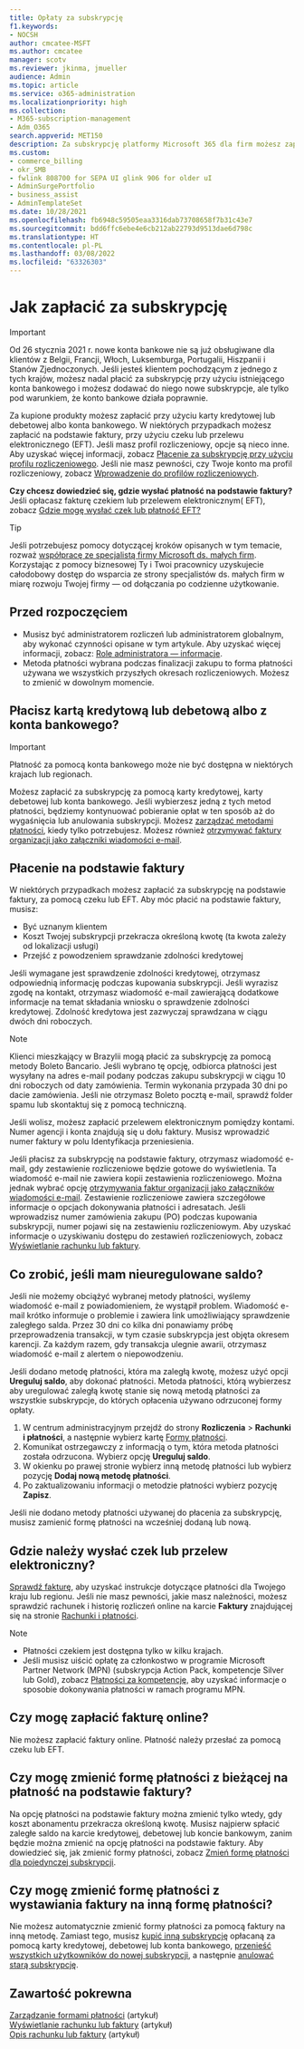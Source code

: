 ```yaml
---
title: Opłaty za subskrypcję
f1.keywords:
- NOCSH
author: cmcatee-MSFT
ms.author: cmcatee
manager: scotv
ms.reviewer: jkinma, jmueller
audience: Admin
ms.topic: article
ms.service: o365-administration
ms.localizationpriority: high
ms.collection:
- M365-subscription-management
- Adm_O365
search.appverid: MET150
description: Za subskrypcję platformy Microsoft 365 dla firm możesz zapłacić za pomocą karty kredytowej, debetowej lub konta bankowego, a w niektórych przypadkach na podstawie faktury.
ms.custom:
- commerce_billing
- okr_SMB
- fwlink 808700 for SEPA UI glink 906 for older uI
- AdminSurgePortfolio
- business_assist
- AdminTemplateSet
ms.date: 10/28/2021
ms.openlocfilehash: fb6948c59505eaa3316dab73708658f7b31c43e7
ms.sourcegitcommit: bdd6ffc6ebe4e6cb212ab22793d9513dae6d798c
ms.translationtype: HT
ms.contentlocale: pl-PL
ms.lasthandoff: 03/08/2022
ms.locfileid: "63326303"
---
```

# <a name="how-to-pay-for-your-subscription"></a>Jak zapłacić za subskrypcję

> [!IMPORTANT]
> Od 26 stycznia 2021 r. nowe konta bankowe nie są już obsługiwane dla klientów z Belgii, Francji, Włoch, Luksemburga, Portugalii, Hiszpanii i Stanów Zjednoczonych. Jeśli jesteś klientem pochodzącym z jednego z tych krajów, możesz nadal płacić za subskrypcję przy użyciu istniejącego konta bankowego i możesz dodawać do niego nowe subskrypcje, ale tylko pod warunkiem, że konto bankowe działa poprawnie.

Za kupione produkty możesz zapłacić przy użyciu karty kredytowej lub debetowej albo konta bankowego. W niektórych przypadkach możesz zapłacić na podstawie faktury, przy użyciu czeku lub przelewu elektronicznego (EFT). Jeśli masz profil rozliczeniowy, opcje są nieco inne. Aby uzyskać więcej informacji, zobacz [Płacenie za subskrypcję przy użyciu profilu rozliczeniowego](pay-for-subscription-billing-profile.md). Jeśli nie masz pewności, czy Twoje konto ma profil rozliczeniowy, zobacz [Wprowadzenie do profilów rozliczeniowych](manage-billing-profiles.md).

**Czy chcesz dowiedzieć się, gdzie wysłać płatność na podstawie faktury?** Jeśli opłacasz fakturę czekiem lub przelewem elektronicznym( EFT), zobacz [Gdzie mogę wysłać czek lub płatność EFT?](#where-do-i-send-my-check-or-eft-payment)

> [!TIP]
> Jeśli potrzebujesz pomocy dotyczącej kroków opisanych w tym temacie, rozważ [współpracę ze specjalistą firmy Microsoft ds. małych firm](https://go.microsoft.com/fwlink/?linkid=2186871). Korzystając z pomocy biznesowej Ty i Twoi pracownicy uzyskujecie całodobowy dostęp do wsparcia ze strony specjalistów ds. małych firm w miarę rozwoju Twojej firmy — od dołączania po codzienne użytkowanie.

## <a name="before-you-begin"></a>Przed rozpoczęciem

- Musisz być administratorem rozliczeń lub administratorem globalnym, aby wykonać czynności opisane w tym artykule. Aby uzyskać więcej informacji, zobacz: [Role administratora — informacje](../../admin/add-users/about-admin-roles.md).
- Metoda płatności wybrana podczas finalizacji zakupu to forma płatności używana we wszystkich przyszłych okresach rozliczeniowych. Możesz to zmienić w dowolnym momencie.

## <a name="paying-by-credit-or-debit-card-or-bank-account"></a>Płacisz kartą kredytową lub debetową albo z konta bankowego?

> [!IMPORTANT]
> Płatność za pomocą konta bankowego może nie być dostępna w niektórych krajach lub regionach.

Możesz zapłacić za subskrypcję za pomocą karty kredytowej, karty debetowej lub konta bankowego. Jeśli wybierzesz jedną z tych metod płatności, będziemy kontynuować pobieranie opłat w ten sposób aż do wygaśnięcia lub anulowania subskrypcji. Możesz [zarządzać metodami płatności](manage-payment-methods.md), kiedy tylko potrzebujesz. Możesz również [otrzymywać faktury organizacji jako załączniki wiadomości e-mail](manage-billing-notifications.md#receive-your-organizations-invoices-as-email-attachments).

## <a name="paying-by-invoice"></a>Płacenie na podstawie faktury

W niektórych przypadkach możesz zapłacić za subskrypcję na podstawie faktury, za pomocą czeku lub EFT. Aby móc płacić na podstawie faktury, musisz:

- Być uznanym klientem
- Koszt Twojej subskrypcji przekracza określoną kwotę (ta kwota zależy od lokalizacji usługi)
- Przejść z powodzeniem sprawdzanie zdolności kredytowej

Jeśli wymagane jest sprawdzenie zdolności kredytowej, otrzymasz odpowiednią informację podczas kupowania subskrypcji. Jeśli wyrazisz zgodę na kontakt, otrzymasz wiadomość e-mail zawierającą dodatkowe informacje na temat składania wniosku o sprawdzenie zdolności kredytowej. Zdolność kredytowa jest zazwyczaj sprawdzana w ciągu dwóch dni roboczych.

> [!NOTE]
> Klienci mieszkający w Brazylii mogą płacić za subskrypcję za pomocą metody Boleto Bancario. Jeśli wybrano tę opcję, odbiorca płatności jest wysyłany na adres e-mail podany podczas zakupu subskrypcji w ciągu 10 dni roboczych od daty zamówienia. Termin wykonania przypada 30 dni po dacie zamówienia. Jeśli nie otrzymasz Boleto pocztą e-mail, sprawdź folder spamu lub skontaktuj się z pomocą techniczną.
>
> Jeśli wolisz, możesz zapłacić przelewem elektronicznym pomiędzy kontami. Numer agencji i konta znajdują się u dołu faktury. Musisz wprowadzić numer faktury w polu Identyfikacja przeniesienia.

Jeśli płacisz za subskrypcję na podstawie faktury, otrzymasz wiadomość e-mail, gdy zestawienie rozliczeniowe będzie gotowe do wyświetlenia. Ta wiadomość e-mail nie zawiera kopii zestawienia rozliczeniowego. Można jednak wybrać opcję [otrzymywania faktur organizacji jako załączników wiadomości e-mail](manage-billing-notifications.md#receive-your-organizations-invoices-as-email-attachments). Zestawienie rozliczeniowe zawiera szczegółowe informacje o opcjach dokonywania płatności i adresatach. Jeśli wprowadzisz numer zamówienia zakupu (PO) podczas kupowania subskrypcji, numer pojawi się na zestawieniu rozliczeniowym. Aby uzyskać informacje o uzyskiwaniu dostępu do zestawień rozliczeniowych, zobacz [Wyświetlanie rachunku lub faktury](view-your-bill-or-invoice.md).

## <a name="what-if-i-have-an-outstanding-balance"></a>Co zrobić, jeśli mam nieuregulowane saldo?

Jeśli nie możemy obciążyć wybranej metody płatności, wyślemy wiadomość e-mail z powiadomieniem, że wystąpił problem. Wiadomość e-mail krótko informuje o problemie i zawiera link umożliwiający sprawdzenie zaległego salda. Przez 30 dni co kilka dni ponawiamy próbę przeprowadzenia transakcji, w tym czasie subskrypcja jest objęta okresem karencji. Za każdym razem, gdy transakcja ulegnie awarii, otrzymasz wiadomość e-mail z alertem o niepowodzeniu.

Jeśli dodano metodę płatności, która ma zaległą kwotę, możesz użyć opcji **Ureguluj saldo**, aby dokonać płatności. Metoda płatności, którą wybierzesz aby uregulować zaległą kwotę stanie się nową metodą płatności za wszystkie subskrypcje, do których opłacenia używano odrzuconej formy opłaty.

1. W centrum administracyjnym przejdź do strony **Rozliczenia** > **Rachunki i płatności**, a następnie wybierz kartę <a href="https://go.microsoft.com/fwlink/p/?linkid=2018806" target="_blank">Formy płatności</a>.
1. Komunikat ostrzegawczy z informacją o tym, która metoda płatności została odrzucona. Wybierz opcję **Ureguluj saldo**.
1. W okienku po prawej stronie wybierz inną metodę płatności lub wybierz pozycję **Dodaj nową metodę płatności**.
1. Po zaktualizowaniu informacji o metodzie płatności wybierz pozycję **Zapisz**.

Jeśli nie dodano metody płatności używanej do płacenia za subskrypcję, musisz zamienić formę płatności na wcześniej dodaną lub nową.

## <a name="where-do-i-send-my-check-or-eft-payment"></a>Gdzie należy wysłać czek lub przelew elektroniczny?

[Sprawdź fakturę](view-your-bill-or-invoice.md), aby uzyskać instrukcje dotyczące płatności dla Twojego kraju lub regionu. Jeśli nie masz pewności, jakie masz należności, możesz sprawdzić rachunek i historię rozliczeń online na karcie **Faktury** znajdującej się na stronie <a href="https://go.microsoft.com/fwlink/p/?linkid=2102895" target="_blank">Rachunki i płatności</a>.

> [!NOTE]
> - Płatności czekiem jest dostępna tylko w kilku krajach.
> - Jeśli musisz uiścić opłatę za członkostwo w programie Microsoft Partner Network (MPN) (subskrypcja Action Pack, kompetencje Silver lub Gold), zobacz [Płatności za kompetencję](/partner-center/mpn-pay-fee-silver-gold-competency?tabs=workspaces-view), aby uzyskać informacje o sposobie dokonywania płatności w ramach programu MPN.

## <a name="can-i-pay-my-invoice-online"></a>Czy mogę zapłacić fakturę online?

Nie możesz zapłacić faktury online. Płatność należy przesłać za pomocą czeku lub EFT.

## <a name="can-i-change-from-my-current-payment-method-to-paying-by-invoice"></a>Czy mogę zmienić formę płatności z bieżącej na płatność na podstawie faktury?

Na opcję płatności na podstawie faktury można zmienić tylko wtedy, gdy koszt abonamentu przekracza określoną kwotę. Musisz najpierw spłacić zaległe saldo na karcie kredytowej, debetowej lub koncie bankowym, zanim będzie można zmienić na opcję płatności na podstawie faktury. Aby dowiedzieć się, jak zmienić formy płatności, zobacz [Zmień formę płatności dla pojedynczej subskrypcji](manage-payment-methods.md#change-a-payment-method-for-a-single-subscription).

## <a name="can-i-change-from-paying-by-invoice-to-using-a-different-payment-method"></a>Czy mogę zmienić formę płatności z wystawiania faktury na inną formę płatności?

Nie możesz automatycznie zmienić formy płatności za pomocą faktury na inną metodę. Zamiast tego, musisz [kupić inną subskrypcję](../try-or-buy-microsoft-365.md#buy-a-different-subscription) opłacaną za pomocą karty kredytowej, debetowej lub konta bankowego, [przenieść wszystkich użytkowników do nowej subskrypcji](../subscriptions/move-users-different-subscription.md), a następnie [anulować starą subskrypcję](../subscriptions/cancel-your-subscription.md).

## <a name="related-content"></a>Zawartość pokrewna

[Zarządzanie formami płatności](manage-payment-methods.md) (artykuł)\
[Wyświetlanie rachunku lub faktury](view-your-bill-or-invoice.md) (artykuł)\
[Opis rachunku lub faktury](understand-your-invoice2.md) (artykuł)
